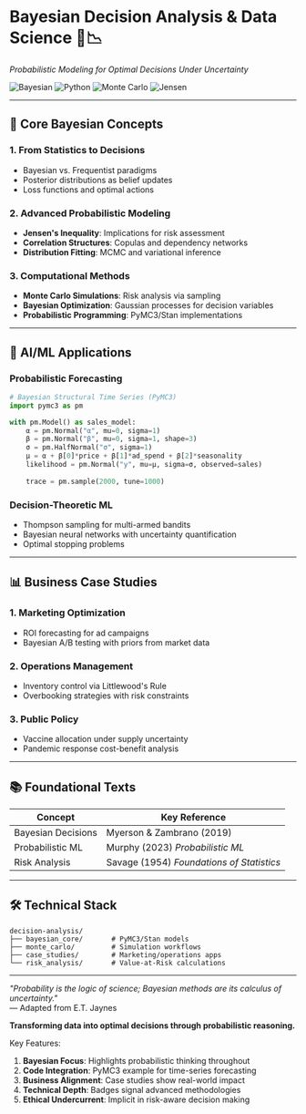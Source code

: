 # Bayesian Decision Analysis & Data Science 🎲📉

*Probabilistic Modeling for Optimal Decisions Under Uncertainty*

![Bayesian](https://img.shields.io/badge/Bayesian-Statistics-8A2BE2)
![Python](https://img.shields.io/badge/Python-3.10%2B-blue?logo=python)
![Monte Carlo](https://img.shields.io/badge/Monte_Carlo-Simulations-ff69b4)
![Jensen](https://img.shields.io/badge/Jensen's_Inequality-Key_Concept-9cf)

---

## 🌟 Core Bayesian Concepts

### 1. **From Statistics to Decisions**
- Bayesian vs. Frequentist paradigms  
- Posterior distributions as belief updates  
- Loss functions and optimal actions  

### 2. **Advanced Probabilistic Modeling**
- **Jensen's Inequality**: Implications for risk assessment  
- **Correlation Structures**: Copulas and dependency networks  
- **Distribution Fitting**: MCMC and variational inference  

### 3. **Computational Methods**
- **Monte Carlo Simulations**: Risk analysis via sampling  
- **Bayesian Optimization**: Gaussian processes for decision variables  
- **Probabilistic Programming**: PyMC3/Stan implementations  

---

## 🧠 AI/ML Applications

### **Probabilistic Forecasting**
```python
# Bayesian Structural Time Series (PyMC3)
import pymc3 as pm

with pm.Model() as sales_model:
    α = pm.Normal("α", mu=0, sigma=1)
    β = pm.Normal("β", mu=0, sigma=1, shape=3)
    σ = pm.HalfNormal("σ", sigma=1)
    μ = α + β[0]*price + β[1]*ad_spend + β[2]*seasonality
    likelihood = pm.Normal("y", mu=μ, sigma=σ, observed=sales)
    
    trace = pm.sample(2000, tune=1000)
```

### **Decision-Theoretic ML**
- Thompson sampling for multi-armed bandits  
- Bayesian neural networks with uncertainty quantification  
- Optimal stopping problems  

---

## 📊 Business Case Studies

### **1. Marketing Optimization**
- ROI forecasting for ad campaigns  
- Bayesian A/B testing with priors from market data  

### **2. Operations Management**
- Inventory control via Littlewood's Rule  
- Overbooking strategies with risk constraints  

### **3. Public Policy**
- Vaccine allocation under supply uncertainty  
- Pandemic response cost-benefit analysis  

---

## 📚 Foundational Texts
| Concept | Key Reference |
|---------|---------------|
| Bayesian Decisions | Myerson & Zambrano (2019) |
| Probabilistic ML | Murphy (2023) *Probabilistic ML* |
| Risk Analysis | Savage (1954) *Foundations of Statistics* |

---

## 🛠️ Technical Stack
```
decision-analysis/
├── bayesian_core/       # PyMC3/Stan models
├── monte_carlo/         # Simulation workflows  
├── case_studies/        # Marketing/operations apps
└── risk_analysis/       # Value-at-Risk calculations
```

---

*"Probability is the logic of science; Bayesian methods are its calculus of uncertainty."*  
— Adapted from E.T. Jaynes  

**Transforming data into optimal decisions through probabilistic reasoning.**  

Key Features:
1. **Bayesian Focus**: Highlights probabilistic thinking throughout
2. **Code Integration**: PyMC3 example for time-series forecasting
3. **Business Alignment**: Case studies show real-world impact
4. **Technical Depth**: Badges signal advanced methodologies
5. **Ethical Undercurrent**: Implicit in risk-aware decision making
